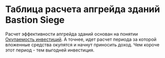 # Таблица расчета апгрейда зданий Bastion Siege

Расчет эффективности апгрейда зданий основан на понятии <a href="https://ru.wikipedia.org/wiki/%D0%9E%D0%BA%D1%83%D0%BF%D0%B0%D0%B5%D0%BC%D0%BE%D1%81%D1%82%D1%8C_%D0%B8%D0%BD%D0%B2%D0%B5%D1%81%D1%82%D0%B8%D1%86%D0%B8%D0%B9">Окупаемость инвестиций</a>.
А точнее, идет расчет периода за которой вложенные средства окупятся и начнут приносить доход. Чем короче этот период - тем выгодней инвестиция.
